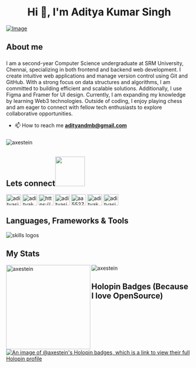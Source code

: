<h1 align="center">Hi 👋, I'm Aditya Kumar Singh</h1>

[![Image](https://github.com/user-attachments/assets/c720d117-2f60-4691-9665-3d8b1b742e41)](https://portfoliov2-three-steel.vercel.app/)

###

<h2 align="left">About me</h2>

###

<p align="left">I am a second-year Computer Science undergraduate at SRM University, Chennai, specializing in both frontend and backend web development. I create intuitive web applications and manage version control using Git and GitHub. With a strong focus on data structures and algorithms, I am committed to building efficient and scalable solutions. Additionally, I use Figma and Framer for UI design. Currently, I am expanding my knowledge by learning Web3 technologies. Outside of coding, I enjoy playing chess and am eager to connect with fellow tech enthusiasts to explore collaborative opportunities.

- 📫 How to reach me **adityandmb@gmail.com**

</p> 

###

<p align="left"> <img src="https://komarev.com/ghpvc/?username=axestein&label=Profile%20views&color=0e75b6&style=flat" alt="axestein" /> </p>

###

<h2 align="left">Lets connect<img src='https://raw.githubusercontent.com/ShahriarShafin/ShahriarShafin/main/Assets/handshake.gif' width="80px"></h2>
<p align="left">
<a href="https://twitter.com/adityasingh7211" target="blank"><img align="center" src="https://raw.githubusercontent.com/rahuldkjain/github-profile-readme-generator/master/src/images/icons/Social/twitter.svg" alt="adityasingh7211" height="30" width="40" /></a>
<a href="https://linkedin.com/in/adityakumarsingh2005" target="blank"><img align="center" src="https://raw.githubusercontent.com/rahuldkjain/github-profile-readme-generator/master/src/images/icons/Social/linked-in-alt.svg" alt="adityakumarsingh2005" height="30" width="40" /></a>
<a href="https://stackoverflow.com/users/https://stackoverflow.com/users/23569827/aditya-kumar-singh" target="blank"><img align="center" src="https://raw.githubusercontent.com/rahuldkjain/github-profile-readme-generator/master/src/images/icons/Social/stack-overflow.svg" alt="https://stackoverflow.com/users/23569827/aditya-kumar-singh" height="30" width="40" /></a>
<a href="https://www.codechef.com/users/adityasingh_01" target="blank"><img align="center" src="https://cdn.jsdelivr.net/npm/simple-icons@3.1.0/icons/codechef.svg" alt="adityasingh_01" height="30" width="40" /></a>
<a href="https://www.hackerrank.com/aa5527" target="blank"><img align="center" src="https://raw.githubusercontent.com/rahuldkjain/github-profile-readme-generator/master/src/images/icons/Social/hackerrank.svg" alt="aa5527" height="30" width="40" /></a>
<a href="https://www.leetcode.com/adityakumarsingh7209" target="blank"><img align="center" src="https://raw.githubusercontent.com/rahuldkjain/github-profile-readme-generator/master/src/images/icons/Social/leet-code.svg" alt="adityakumarsingh7209" height="30" width="40" /></a>
<a href="https://auth.geeksforgeeks.org/user/adityasingh2005" target="blank"><img align="center" src="https://raw.githubusercontent.com/rahuldkjain/github-profile-readme-generator/master/src/images/icons/Social/geeks-for-geeks.svg" alt="adityasingh2005" height="30" width="40" /></a>
</p>

###

<div align="left">
  <h2>Languages, Frameworks & Tools</h2>
  <img src="https://skillicons.dev/icons?i=git,github,nodejs,html,css,tailwind,js,ts,react,nextjs,java,c,cpp,py,mongodb,express,figma,ubuntu,gcp,threejs,autocad,mysql,spring,postman,androidstudio,eclipse,gradle,npm,docker,graphql" alt="skills logos" />
</div>

###

<h2>My Stats</h2>

<p><img align="left" src="https://gitmystat.vercel.app/user?theme=stealth&username=Axestein" alt="axestein"  height="228" /></p>

<p><img align="center" src="https://github-trophies.vercel.app/?username=Axestein&theme=darkhub&no-frame=false&no-bg=false&margin-w=4" alt="axestein" /></p>

###

<h2 align="left">Holopin Badges (Because I love OpenSource)</h2>

###

[![An image of @axestein's Holopin badges, which is a link to view their full Holopin profile](https://holopin.me/axestein)](https://holopin.io/@axestein)

###

